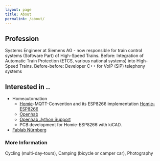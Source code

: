 ```yaml
---
layout: page
title: About
permalink: /about/
---
```


## Profession
Systems Engineer at Siemens AG - now responsible for train control systems (Software Part) of High-Speed Trains.
Before: Integration of Automatic Train Protection (ETCS, various national systems) into High-Speed Trains.
Before-before: Developer C++ for VoIP (SIP) telephony systems 

## Interested in ..

* Homeautomation
  * [Homie](https://github.com/marvinroger/homie)-MQTT-Convention and its ESP8266 implementation [Homie-ESP8266](https://github.com/marvinroger/homie-esp8266)
  * [Openhab](https://www.openhab.org/)
  * [Openhab Jython Support](https://github.com/steve-bate/openhab2-jython)
  * PCB development for Homie-ESP8266 with kiCAD.
* [Fablab Nürnberg](fablab-nuernberg.de)

### More Information

Cycling (multi-day-tours), Camping (bicycle or camper car), Photography

